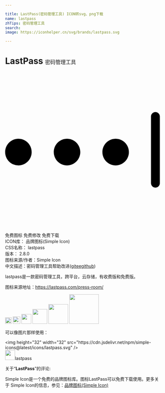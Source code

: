 ```yaml
---

title: LastPass(密码管理工具) ICON转svg、png下载
name: lastpass
zhTips: 密码管理工具
search: 
image: https://iconhelper.cn/svg/brands/lastpass.svg

---
```


# LastPass  <small style="font-size: 60%;font-weight: 100">密码管理工具</small>

<div id="svg" class="svg-wrap">
<svg role="img" viewBox="0 0 24 24" xmlns="http://www.w3.org/2000/svg"><title>LastPass icon</title><path d="M22.629,6.857c0-0.379,0.304-0.686,0.686-0.686C23.693,6.171,24,6.483,24,6.857 v10.286c0,0.379-0.304,0.686-0.686,0.686c-0.379,0-0.686-0.312-0.686-0.686V6.857z M2.057,10.286c1.136,0,2.057,0.921,2.057,2.057 S3.193,14.4,2.057,14.4S0,13.479,0,12.343S0.921,10.286,2.057,10.286z M9.6,10.286c1.136,0,2.057,0.921,2.057,2.057 S10.736,14.4,9.6,14.4s-2.057-0.921-2.057-2.057S8.464,10.286,9.6,10.286z M17.143,10.286c1.136,0,2.057,0.921,2.057,2.057 S18.279,14.4,17.143,14.4s-2.057-0.921-2.057-2.057S16.007,10.286,17.143,10.286z"/></svg>
</div>
<detail full-name='lastpass'></detail>

<div class="detail-page">
<p>
<span><span class="badge-success badge">免费图标</span> <span class="badge-success badge">免费修改</span>  <span class="badge-success badge">免费下载</span> </span>
<br/>
<span>
ICON库：
<span class="badge-secondary badge">品牌图标(Simple Icon)</span> 
</span>
<br/>
<span>
CSS名称：
<span class="badge-secondary badge">lastpass</span> 
</span>

<br/>
<span>
版本：
<span class="badge-secondary badge">2.8.0</span> 
</span>
<br/>
<span>图标来源/作者：<span class="badge-light badge">Simple Icon</span></span> 
<br/>
<span class="zh-detail">中文描述：<span class="badge-primary badge">密码管理工具</span><span class="help-link"><span>帮助改进</span>(<a href="https://gitee.com/liuwave/icon-helper/edit/master/json/brands/lastpass.json" target="_blank" rel="noopener noreferrer">gitee</a><a href="https://github.com/liuwave/icon-helper/edit/master/json/brands/lastpass.json" target="_blank" rel="noopener noreferrer">github</a></span>)</span><br/>
</p>
</div><div class="description description alert alert-light"><p>lastpass是一款密码管理工具，跨平台，云存储，有收费版和免费版。</p><p>图标来源地址：<a href="https://lastpass.com/press-room/" target="_blank" rel="noopener noreferrer">https://lastpass.com/press-room/</a></p></div>
<div class="alert alert-dark">
<img height="21" width="21" src="https://cdn.jsdelivr.net/npm/simple-icons@latest/icons/lastpass.svg" />
<img height="24" width="24" src="https://cdn.jsdelivr.net/npm/simple-icons@latest/icons/lastpass.svg" />
<img height="32" width="32" src="https://cdn.jsdelivr.net/npm/simple-icons@latest/icons/lastpass.svg" />
<img height="48" width="48" src="https://cdn.jsdelivr.net/npm/simple-icons@latest/icons/lastpass.svg" />
<img height="64" width="64" src="https://cdn.jsdelivr.net/npm/simple-icons@latest/icons/lastpass.svg" />
<img height="96" width="96" src="https://cdn.jsdelivr.net/npm/simple-icons@latest/icons/lastpass.svg" />

</div>
<div>
  <p>可以像图片那样使用：    
  </p>
  <div class="alert alert-primary" style="font-size: 14px">
    &lt;img height="32" width="32" src="https://cdn.jsdelivr.net/npm/simple-icons@latest/icons/lastpass.svg" /&gt;
    <copy-btn content='<img height="32" width="32" src="https://cdn.jsdelivr.net/npm/simple-icons@latest/icons/lastpass.svg" />'></copy-btn>
  </div>
  <div class="alert alert-secondary">
    <img height="32" width="32" src="https://cdn.jsdelivr.net/npm/simple-icons@latest/icons/lastpass.svg" />lastpass
    <copy-btn content="lastpass" btn-title="复制图标名称"></copy-btn>
  </div>
</div>
<div class="icon-detail__container">
<p>关于“<b>LastPass</b>”的评论:</p>
</div>
<Vssue title="关于“LastPass”的评论" />
<div><p>Simple Icon是一个免费的品牌图标库。图标LastPass可以免费下载使用。更多关于  Simple Icon的信息，参见：<a target="_blank" href="https://iconhelper.cn/brands.html">品牌图标(Simple Icon)</a>
</p></div>
